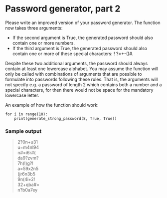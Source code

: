 # Password generator, part 2

Please write an improved version of your password generator. The function now takes three arguments:

- If the second argument is True, the generated password should also contain one or more numbers.
- If the third argument is True, the generated password should also contain one or more of these special characters: !
  ?=+-()#.

Despite these two additional arguments, the password should always contain at least one lowercase alphabet. You may assume the function will only be called with combinations of arguments that are possible to formulate into passwords following these rules. That is, the arguments will not specify e.g. a password of length 2 which contains both a number and a special characters, for then there would not be space for the mandatory lowercase letter.

An example of how the function should work:

```
for i in range(10):
    print(generate_strong_password(8, True, True))
```
### Sample output

>2?0n+u31 <br>
>u=m4nl94 <br>
>n#=i6r#( <br>
>da9?zvm? <br>
>7h)!)g?! <br>
>a=59x2n5 <br>
>(jr6n3b5 <br>
>9n(4i+2! <br>
>32+qba#= <br>
>n?b0a7ey <br>